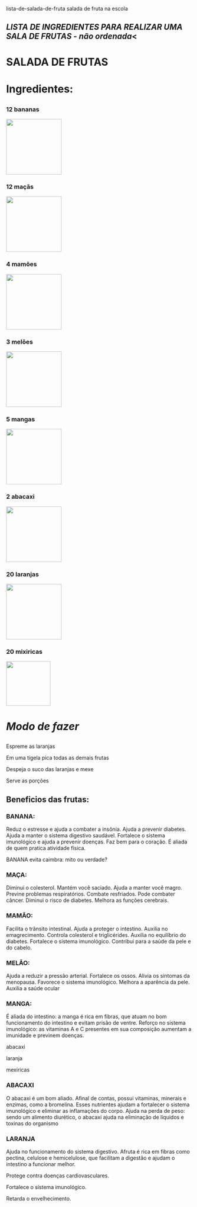  lista-de-salada-de-fruta
salada de fruta na escola
<!DOCTYPE HTML>
<html>
<html lang="pt-br">
 <head>
      <meta charset="UTF-8">
<h2><i>LISTA DE INGREDIENTES PARA REALIZAR UMA SALA DE FRUTAS - não ordenada</i><</h2>

  <h1>SALADA DE FRUTAS</h1> 

<h1><p><stong>Ingredientes:</stong></p></h1>

<b><h3><p>12 bananas</p> </b></h3> <img src="https://vitta-blog-vitta-me.s3.sa-east-1.amazonaws.com/wp-content/uploads/2020/05/conheca-todos-os-beneficios-da-banana.jpg" width=150 height="150">
<b><h3><p>12 maçãs</p></b></h3><img src="https://static1.conquistesuavida.com.br/articles//6/40/6/@/456-os-nutrientes-da-maca-ajudam-a-article_block_media_large-1.jpg" width=150 height="150">
<b><h3><p>4 mamões</p></b></h3><img src="https://i0.wp.com/2.bp.blogspot.com/-EU3tlIAKsqs/VZvBOAGORVI/AAAAAAAAe2E/A0NYiXU8dZc/s400/mam%25C3%25A3o.jpg" width=150 height="150">
<b><h3><p>3 melões</p></b></h3><img src="https://s1.static.brasilescola.uol.com.br/be/conteudo/images/6510bf60175e9443f373de7c96877a52.jpg" width=150 height="150">
<b><h3><p>5 mangas</p></b></h3><img src="https://s4.static.brasilescola.uol.com.br/be/2022/01/manga.jpg" width=150 height="150">
<b><h3><p>2 abacaxi</p></b></h3><img src="https://www.proativaalimentos.com.br/image/cache/catalog/img_prod/captura_de_tela_2018-01-22_a_s_11.31.25[1]-500x500.png" width=150 height="150">
<b><h3><p>20 laranjas</p></b></h3><img src="https://diariodonordeste.verdesmares.com.br/image/contentid/policy:1.3171277:1639590574/shutterstock_1209540646_Easy-Resize.com.jpg" width=150 height="150">
<b><h3><p>20 mixiricas</p></b></h3><img src="https://universodacuranatural.com.br/wp-content/uploads/2020/07/mexerica-post.jpg" weight=150 height=120>
<h1> <p><em> Modo de fazer</em></p> </h1>
<p> Espreme as laranjas</p>
<p> Em uma tigela pica todas as demais frutas</p>
<p> Despeja o suco das laranjas e mexe</p>
<p> Serve as porções</p> 

<h2> <p>Beneficios das frutas:</p> </h2>
<h3> <p>BANANA: </h3>
Reduz o estresse e ajuda a combater a insônia.
Ajuda a prevenir diabetes.
Ajuda a manter o sistema digestivo saudável.
Fortalece o sistema imunológico e ajuda a prevenir doenças.
Faz bem para o coração.
É aliada de quem pratica atividade física.
<p>BANANA evita caimbra: mito ou verdade?</p>

<h3> <p> MAÇA: </h3>
Diminui o colesterol.
Mantém você saciado.
Ajuda a manter você magro.
Previne problemas respiratórios.
Combate resfriados.
Pode combater câncer.
Diminui o risco de diabetes.
Melhora as funções cerebrais.

<h3> <p> MAMÃO: </h3>
Facilita o trânsito intestinal.
Ajuda a proteger o intestino.
Auxilia no emagrecimento.
Controla colesterol e triglicérides.
Auxilia no equilíbrio do diabetes.
Fortalece o sistema imunológico.
Contribui para a saúde da pele e do cabelo.

<h3><p> MELÃO: </h3>
 Ajuda a reduzir a pressão arterial.
Fortalece os ossos.
Alivia os sintomas da menopausa. 
Favorece o sistema imunológico. 
Melhora a aparência da pele. 
Auxilia a saúde ocular

<h3><p> MANGA: </h3>
É aliada do intestino: a manga é rica em fibras, que atuam no bom funcionamento do intestino e evitam prisão de ventre.
Reforço no sistema imunológico: as vitaminas A e C presentes em sua composição aumentam a imunidade e previnem doenças.
<p>abacaxi
<p>laranja
<p>mexiricas</p>
<Porque não usar leite condensado, pois há varias pessoas que tem intolerancia a lactose>

<h3> <p> ABACAXI </p> </h3>
O abacaxi é um bom aliado. Afinal de contas, possui vitaminas, minerais e enzimas, como a bromelina.
Esses nutrientes ajudam a fortalecer o sistema imunológico e eliminar as inflamações do corpo.
Ajuda na perda de peso: sendo um alimento diurético, o abacaxi ajuda na eliminação de líquidos e toxinas do organismo

<h3> <p> LARANJA</p> </h3>
<p>Ajuda no funcionamento do sistema digestivo. Afruta é rica em fibras como pectina, celulose e hemicelulose, que facilitam a digestão e ajudam o intestino a funcionar melhor.</p>
<p>Protege contra doenças cardiovasculares.</p>
<p>Fortalece o sistema imunológico.</p>
<p>Retarda o envelhecimento.</p>
